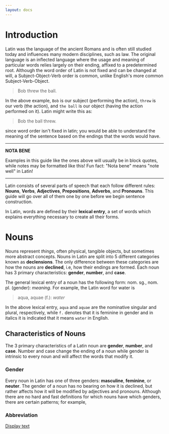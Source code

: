 ```yaml
---
layout: docs
---
```


# Introduction

Latin was the language of the ancient Romans and is often still studied today and influences many modern disciplines, such as law. The original language is an inflected language where the usage and meaning of particular words relies largely on their ending, affixed to a predetermined root. Although the word order of Latin is not fixed and can be changed at will, a Subject-Object-Verb order is common, unlike English's more common Subject-Verb-Object.

> Bob threw the ball.

In the above example, `Bob` is our subject (performing the action), `threw` is our verb (the action), and `the ball` is our object (having the action performed on it). Latin might write this as:

> Bob the ball threw.

since word order isn't fixed in latin; you would be able to understand the meaning of the sentence based on the endings that the words would have.

---
**NOTA BENE**

Examples in this guide like the ones above will usually be in block quotes, while notes may be formatted like this! Fun fact: "Nota bene" means "note well" in Latin!

---

Latin consists of several parts of speech that each follow different rules: **Nouns**, **Verbs**, **Adjectives**, **Prepositions**, **Adverbs**, and **Pronouns**. This guide will go over all of them one by one before we begin sentence construction.

In Latin, words are defined by their **lexical entry**, a set of words which explains everything necessary to create all their forms.

# Nouns

Nouns represent *things*, often physical, tangible objects, but sometimes more abstract concepts. Nouns in Latin are split into 5 different categories known as **declensions**. The only difference between these categories are how the nouns are **declined**, i.e, how their endings are formed. Each noun has 3 primary characteristics: **gender**, **number**, and **case**.

The general lexical entry of a noun has the following form: nom. sg., nom. pl. (gender): *meaning*. For example, the Latin word for water is

> aqua, aquae (f.): *water*

In the above lexical entry, `aqua` and `aquae` are the nominative singular and plural, respectively, while `f.` denotes that it is feminine in gender and in italics it is indicated that it means `water` in English.

## Characteristics of Nouns

The 3 primary characteristics of a Latin noun are **gender**, **number**, and **case**. Number and case change the ending of a noun while gender is intrinsic to every noun and will affect the words that modify it.

### Gender

Every noun in Latin has one of three genders: **masculine**, **feminine**, or **neuter**. The gender of a noun has no bearing on how it is declined, but rather affects how it will be modified by adjectives and pronouns. Although there are no hard and fast definitions for which nouns have which genders, there are certain patterns; for example, 

### Abbreviation
[Display text](a "Hover text")
